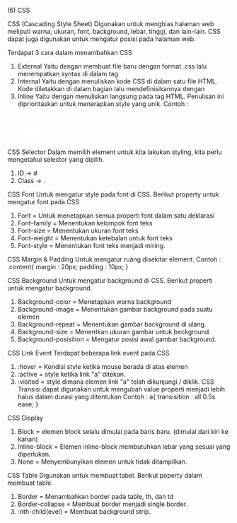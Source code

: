 (6) CSS

CSS (Cascading Style Sheet)
Digunakan untuk menghias halaman web meliputi warna, ukuran, font, background, lebar, tinggi, dan lain-lain.
CSS dapat juga digunakan untuk mengatur posisi pada halaman web.

Terdapat 3 cara dalam menambahkan CSS
1. External
    Yaitu dengan membuat file baru dengan format .css lalu menempatkan syntax <link rel="stylesheet" href="namaFile.css"> di dalam tag <head>
2. Internal
    Yaitu dengan menuliskan kode CSS di dalam satu file HTML. Kode diletakkan di dalam bagian <head> lalu mendefinisikannya dengan <style>. Di dalam tag style tersebut kita menuliskan kodenya.
    Contoh :
    <style>
        body{
            margin : 0;
        }
    </style>
3. Inline
    Yaitu dengan menuliskan langsung pada tag HTML. Penulisan ini diprioritaskan untuk menerapkan style yang unik.
    Contoh :
    <h1 style="color:#FFFF;">Haloo</h1>

CSS Selector
Dalam memilih element untuk kita lakukan styling, kita perlu mengetahui selector yang dipilih.
1. ID -> #
2. Class -> .

CSS Font
Untuk mengatur style pada font di CSS. Berikut property untuk mengatur font pada CSS
1. Font = Untuk menetapkan semua properti font dalam satu deklarasi
2. Font-family = Menentukan kelompok font teks
3. Font-size = Menentukan ukuran font teks
4. Font-weight = Menentukan ketebalan untuk font teks
5. Font-style = Menentukan font teks menjadi miring.

CSS Margin & Padding
Untuk mengatur ruang disekitar element.
Contoh :
.content{
    margin : 20px;
    padding : 10px;
}

CSS Background
Untuk mengatur background di CSS. Berikut properti untuk mengatur background.
1. Background-color = Menetapkan warna background
2. Background-image = Menentukan gambar background pada suatu elemen
3. Background-repeat = Menentukan gambar background di ulang.
4. Background-size = Menentkan ukuran gambar untuk beckground.
5. Background-posisition = Mengatur posisi awal gambar background.

CSS Link Event
Terdapat beberapa link event pada CSS
1. :hover = Kondisi style ketika mouse berada di atas elemen
2. :active = style ketika link "a" ditekan.
3. :visited = style dimana elemen link "a" telah dikunjungi / diklik.
CSS Transisi dapat digunakan untuk mengubah value properti menjadi lebih halus dalam durasi yang ditentukan
Contoh :
a{
    transisition : all 0.5s ease;
}

CSS Display
1. Block = elemen block selalu dimulai pada baris baru. (dimulai dari kiri ke kanan)
2. Inline-block = Elemen inline-block membutuhkan lebar yang sesuai yang diperlukan.
3. None = Menyembunyikan elemen untuk tidak ditampilkan.

CSS Table
Digunakan untuk membuat tabel. Berikut poperty dalam membuat table.
1. Border = Menambahkan border pada table, th, dan td
2. Border-collapse = Membuat border menjadi single border.
3. :nth-child(evel) = Membuat background strip.